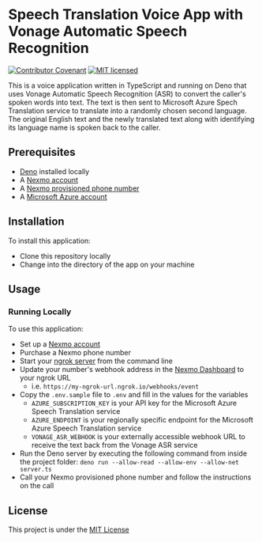 # Speech Translation Voice App with Vonage Automatic Speech Recognition

[![Contributor Covenant](https://img.shields.io/badge/Contributor%20Covenant-v2.0%20adopted-ff69b4.svg)](CODE_OF_CONDUCT.md)
[![MIT licensed](https://img.shields.io/badge/license-MIT-blue.svg)](./LICENSE.txt)

This is a voice application written in TypeScript and running on Deno that uses Vonage Automatic Speech Recognition (ASR) to convert the caller's spoken words into text. The text is then sent to Microsoft Azure Spech Translation service to translate into a randomly chosen second language. The original English text and the newly translated text along with identifying its language name is spoken back to the caller.

## Prerequisites

* [Deno](https://deno.land/) installed locally
* A [Nexmo account](https://dashboard.nexmo.com/sign-up?utm_source=DEV_REL&utm_medium=github&utm_campaign=nexmo-asr-deno-demo)
* A [Nexmo provisioned phone number](https://dashboard.nexmo.com)
* A [Microsoft Azure account](https://portal.azure.com)

## Installation

To install this application:

* Clone this repository locally
* Change into the directory of the app on your machine

## Usage

### Running Locally

To use this application:

* Set up a [Nexmo account](https://dashboard.nexmo.com/sign-up?utm_source=DEV_REL&utm_medium=github&utm_campaign=nexmo-asr-deno-demo)
* Purchase a Nexmo phone number
* Start your [ngrok server](https://ngrok.io) from the command line
* Update your number's webhook address in the [Nexmo Dashboard](https://dashboard.nexmo.com) to your ngrok URL
  * i.e. `https://my-ngrok-url.ngrok.io/webhooks/event`
* Copy the `.env.sample` file to `.env` and fill in the values for the variables
  * `AZURE_SUBSCRIPTION_KEY` is your API key for the Microsoft Azure Speech Translation service
  * `AZURE_ENDPOINT` is your regionally specific endpoint for the Microsoft Azure Speech Translation service
  * `VONAGE_ASR_WEBHOOK` is your externally accessible webhook URL to receive the text back from the Vonage ASR service
* Run the Deno server by executing the following command from inside the project folder: `deno run --allow-read --allow-env --allow-net server.ts`
* Call your Nexmo provisioned phone number and follow the instructions on the call

## License

This project is under the [MIT License](LICENSE)
